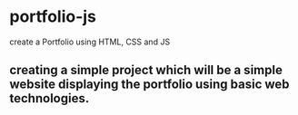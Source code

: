 # portfolio-js
create a Portfolio using HTML, CSS and JS

## creating a simple project which will be a simple website displaying the portfolio using basic web technologies.
